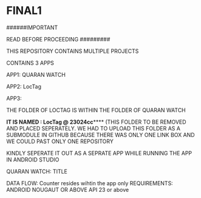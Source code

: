 # FINAL1

######IMPORTANT 


READ BEFORE PROCEEDING #########

THIS REPOSITORY CONTAINS MULTIPLE PROJECTS

CONTAINS 3 APPS

APP1: QUARAN WATCH

APP2: LocTag

APP3: 

THE FOLDER OF LOCTAG IS WITHIN THE FOLDER OF QUARAN WATCH

********IT IS NAMED : LocTag @ 23024cc************ (THIS FOLDER TO BE REMOVED AND PLACED SEPERATELY.
WE HAD TO UPLOAD THIS FOLDER AS A SUBMODULE IN GITHUB BECAUSE THERE WAS ONLY ONE LINK BOX AND WE COULD PAST ONLY ONE REPOSITORY

KINDLY SEPERATE IT OUT AS A SEPRATE APP WHILE RUNNING THE APP IN ANDROID STUDIO


QUARAN WATCH: TITLE

DATA FLOW: Counter resides wihtin the app only
REQUIREMENTS: ANDROID NOUGAUT OR ABOVE
API 23 or above

